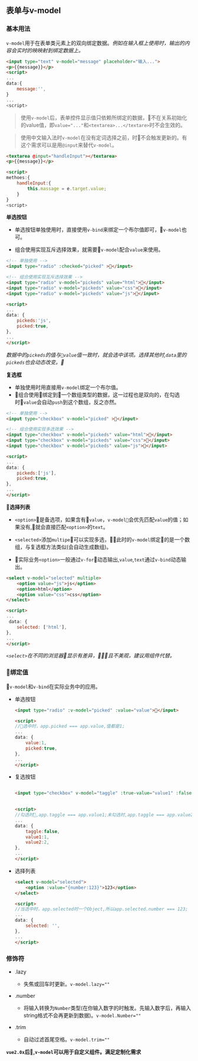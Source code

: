 ## 表单与v-model
### 基本用法
`v-model`用于在表单类元素上的双向绑定数据。*例如在输入框上使用时，输出的内容会实时的映映射到绑定数据上。*
```html
<input type="text" v-model="message" placeholder="输入...">
<p>{{message}}</p>
<script>
...
data:{
    message:'',
}
...
<script>
```
>使用`v-model`后，表单控件显示值只依赖所绑定的数据，不在关系初始化的value值，即`value="..."`和`<textarea>...</textare>`时不会生效的。

>使用中文输入法时`v-model`在没有定词选择之前，时不会触发更新的。有这个需求可以是用`@input`来替代`v-model`。
```html
<textarea @input="handleInput"></textarea>
<p>{{message}}</p>

<script>
methoes:{
    handleInput:{
        this.massage = e.target.value;
    }
}
<script>
```
**单选按钮**

- 单选按钮单独使用时，直接使用`v-bind`来绑定一个布尔值即可，`v-model`也可。

- 组合使用实现互斥选择效果，就需要`v-model`配合`value`来使用。

```html
<!-- 单独使用 -->
<input type="radio" :checked="picked" ></input>

<!-- 组合使用实现互斥选择效果 -->
<input type="radio" v-model="pickeds" value="html"></input>
<input type="radio" v-model="pickeds" value="css"></input>
<input type="radio" v-model="pickeds" value="js"></input>

<script>
...
data: {
    pickeds:'js',
    picked:true,
},
...
</script>
```
*数据中的`pickeds`的值与`value`值一致时，就会选中该项。选择其他时,`data`里的`pickeds`也会动态改变。*

**复选框**
- 单独使用时用直接用`v-model`绑定一个布尔值。
- 组合使用绑定到一个数组类型的数据，这一过程也是双向的，在勾选时`value`会自动`push`到这个数组，反之亦然。

```html
<!-- 单独使用 -->
<input type="checkbox" v-model="picked" ></input>

<!-- 组合使用实现多选效果 -->
<input type="checkbox" v-model="pickeds" value="html"></input>
<input type="checkbox" v-model="pickeds" value="css"></input>
<input type="checkbox" v-model="pickeds" value="js"></input>

<script>
...
data: {
    pickeds:['js'],
    picked:true,
},
...
</script>
```
**选择列表**
- `<option>`是备选项，如果含有`value`，`v-model`会优先匹配`value`的值；如果没有,就会直接匹配`<option>`的`text`。

- `<selected>`添加`multipe`可以实现多选，此时的`v-model`绑定的是一个数组，与复选框方法类似(会自动生成数组)。

- 实际业务`<option>`一般通过`v-for`动态输出,`value`,`text`通过`v-bind`动态输出。
```html
<select v-model="selected" multiple>
    <option value="js">js</option>
    <option>html</option>
    <option value="css">css</option>
</select>

<script>
...
 data: {
    selected: ['html'],
},
...
</script>
```
*`<select>`在不同的浏览器显示有差异，且不美观，建议用组件代替。*

### 绑定值
`v-model`和`v-bind`在实际业务中的应用。
-   单选按钮

    ```html
    <input type="radio" :v-model="picked" :value="value"></input>

    <script>
    //选中时，app.picked === app.value,值都是1;
    ...
    data: {
        value:1,
        picked:true,
    },
    ...
    </script>
    ```

-   复选按钮
    ```html

    <input type="checkbox" v-model="taggle" :true-value="value1" :false-value="value2"></input>
   

    <script>
    //勾选时,app.taggle === app.value1;未勾选时,app.taggle === app.value2;
    ...
    data: {
        taggle:false,
        value1:1,
        value2:2,
    },
    ...
    </script>
    ```
- 选择列表
    ```html
    <select v-model="selected">
        <option :value="{number:123}">123</option>
    </select>

    <script>
    //当选中时，app.selected时一个Object,所以app.selected.number === 123;
    ...
    data: {
        selected: '',
    },
    ...
    </script>
    ```
### 修饰符
-   .lazy
    -   失焦或回车时更新。`v-model.lazy=""`

-   .number
    -   将输入转换为`Number`类型(在你输入数字的时触发。先输入数字后，再输入string格式不会再更新到数据)。`v-model.Number=""`
-   .trim
    - 自动过滤首尾空格。`v-model.trim=""`

**`vue2.0x`后,`v-model`可以用于自定义组件。满足定制化需求**
